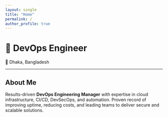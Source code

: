 ```yaml
---
layout: single
title: "Home"
permalink: /
author_profile: true
---
```


# 🚀 DevOps Engineer

📍 Dhaka, Bangladesh  

---

## About Me
Results-driven **DevOps Engineering Manager** with expertise in cloud infrastructure, CI/CD, DevSecOps, and automation. Proven record of improving uptime, reducing costs, and leading teams to deliver secure and scalable solutions.